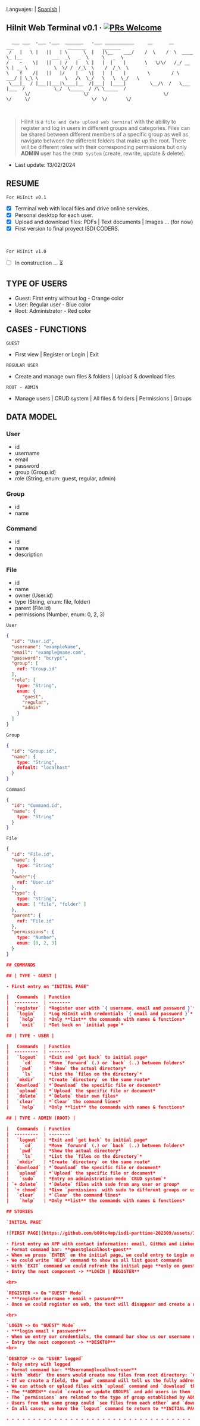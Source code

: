 Languajes: | [Spanish](./README-es.md) |

## HiInit Web Terminal v0.1 &middot; [![PRs Welcome](https://img.shields.io/badge/PRs-welcome-brightgreen.svg?style=flat-square)](http://makeapullrequest.com)

      ___ ___  .___ .___  _______   .___ ___________     __      __        ___                    _______      _______        
     /   |   \ |   ||   | \      \  |   |\__    ___/    /  \    /  \  ____ \_ |__           ___  _\   _  \     \   _  \     
    /    ~    \|   ||   | /   |   \ |   |  |    |       \   \/\/   /_/ __ \ | __ \          \  \/ /  /_\  \    /  /_\  \    
    \    Y    /|   ||   |/    |    \|   |  |    |        \        / \  ___/ | \_\ \          \   /\  \_/   \   \  \_/   \   
     \___|_  / |___||___|\____|__  /|___|  |____|         \__/\  /   \___   |___  /           \_/  \_____  / /\ \_____  /   
           \/                    \/                            \/        \/     \/                       \/  \/       \/    
<br>

> HiInit is a `file and data upload web terminal` with the ability to register and log in users in different groups and categories.
> Files can be shared between different members of a specific group as well as navigate between the different folders that make up the root.
> There will be different roles with their corresponding permissions but only **ADMIN** user has the `CRUD System` (create, rewrite, update & delete).

- Last update: 13/02/2024

## RESUME

`For HiInit v0.1`
- [x] Terminal web with local files and drive online services.
- [x] Personal desktop for each user.
- [x] Upload and download files: PDFs | Text documents | Images ... (for now)
- [x] First version to final proyect ISDI CODERS.

<br>

`For HiInit v1.0`
- [ ] In construction ... ⏳

## TYPE OF USERS

- Guest: First entry without log - Orange color
- User: Regular user - Blue color
- Root: Administrator - Red color

## CASES - FUNCTIONS 

`GUEST`

- First view | Register or Login | Exit

`REGULAR USER`

- Create and manage own files & folders | Upload & download files 

`ROOT - ADMIN`

- Manage users | CRUD system | All files & folders | Permissions | Groups

## DATA MODEL

### User

- id
- username
- email
- password
- group (Group.id)
- role (String, enum: guest, regular, admin)

### Group

- id
- name

### Command

- id
- name
- description

### File

- id
- name
- owner (User.id)
- type (String, enum: file, folder)
- parent (File.id)
- permissions (Number, enum: 0, 2, 3)


`User`

```json
{
  "id": "User.id",
  "username": "exampleName",
  "email": "example@name.com",
  "password": "bcrypt",
  "group": [
    ref: "Group.id"
  ],
  "role": [
    type: "String",
    enum: {
      "guest",
      "regular",
      "admin"
    }
  ]
}
  ```

`Group`

```json
{
  "id": "Group.id",
  "name": {
    type: "String",
    default: "localhost"
  }
}
  ```

`Command`

```json
{
  "id": "Command.id",
  "name": {
    type: "String"
  }
}
  ```

`File`

```json
{
  "id": "File.id",
  "name": {
    type: "String"
  },
  "owner":{
    ref: "User.id"
  },
  "type": {
    type: "String",
    enum: [ "file", "folder" ]
  },
  "parent": {
    ref: "File.id"
  },
  "permissions": {
    type: "Number",
    enum: [0, 2, 3]
  }
}

## COMMANDS

## | TYPE - GUEST |

- First entry on "INITIAL PAGE"

|   Commands  | Function                                                   |
|  ---------  | --------                                                   | 
|  `register` | *Register user with `{ username, email and password }`*    |
|   `login`   | *Log HiInit with credentials `{ email and password }`*     |
|    `help`   | *Only **list** the commands with names & functions*        |
|    `exit`   | *Get back on `initial page`*                               |

## | TYPE - USER |

|   Commands  | Function                                                   |
|  ---------  | --------                                                   |
|   `logout`  | *Exit and `get back` to initial page*                      |
|     `cd`    | *Move `forward` (.) or `back` (..) between folders*        |
|    `pwd`    | *`Show` the actual directory*                              |
|     `ls`    | *List the `files on the directory`*                        |
|   `mkdir`   | *Create `directory` on the same route*                     |
|  `download` | *`Download` the specific file or document*                 |
|   `upload`  | *`Upload` the specific file or document*                   |
|   `delete`  | *`Delete` their own files*                                 |
|   `clear`   | *`Clear` the command lines*                                |
|    `help`   | *Only **list** the commands with names & functions*        |

## | TYPE - ADMIN (ROOT) |

|   Commands  | Function                                                   |
|  ---------  | --------                                                   |
|   `logout`  | *Exit and `get back` to initial page*                      |
|     `cd`    | *Move `forward` (.) or `back` (..) between folders*        |
|    `pwd`    | *Show the actual directory*                                |
|     `ls`    | *List the `files on the directory`*                        |
|   `mkdir`   | *Create `directory` on the same route*                     |
|  `download` | *`Download` the specific file or document*                 |
|   `upload`  | *`Upload` the specific file or document*                   |
|    `sudo`   | *Entry on administration mode `CRUD system`*               |
| `+ delete`  | *`Delete` files with sudo from any user or group*          |
|  `+ chmod`  | *Give `permissions` with sudo to different groups or users*|
|   `clear`   | *`Clear` the command lines*                                |
|    `help`   | *Only **list** the commands with names & functions*        |

## STORIES

`INITIAL PAGE`

![FIRST PAGE](https://github.com/b00tc4mp/isdi-parttime-202309/assets/133054841/df5ca31d-12c4-4a6e-9db6-dfdb946e0e0f)

- First entry on APP with contact information: email, GitHub and Linkedin profile.
- Format command bar: **guest@localhost-guest**
- When we press `ENTER` on the initial page, we could entry to Login and Register page with the intrucctions: *"Entry login or register command to switch between the different login and register components"*
- We could write `HELP` command to show us all list guest commands
- With `EXIT` command we could refresh the initial page **only on guest mode**
- Entry the next component -> **LOGIN | REGISTER**

<br>

`REGISTER -> On "GUEST" Mode`
- ***register username + email + password***
- Once we could register on web, the text will disappear and create a new command bar to entry the logg in

<br>

`LOGIN -> On "GUEST" Mode`
- ***login email + password***
- When we entry our credentials, the command bar show us our username next to the category `user` or `admin` with its own group color
- Entry the next component -> **DESKTOP**
<br>

`DESKTOP -> On "USER" logged`
- Only entry with logged
- Format command bar: **Username@localhost-user** 
- With `mkdir` the users would create new files from root directory: `C:\Desktop`
- If we create a field, the `pwd` command will tell us the fully address
- We can attach or upload files with `upload` command and `download` the own one
- The **ADMIN** could `create or update GROUPS` and add users in them ("localhost" group default)
- The `permissions` are related to the type of group established by ADMIN with `chmod` command
- Users from the same group could `see files from each other` and `download them`
- In all cases, we have the `logout` command to return to **INITIAL PAGE**

- - - - - - - - - - - - - - - - - - - - - - - - - - - - - - - - - - - - - - - - - - - - - - - - - - - - - - 
